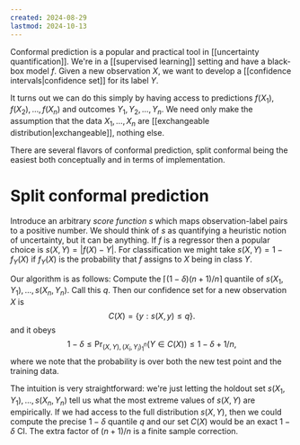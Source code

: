 ```yaml
---
created: 2024-08-29
lastmod: 2024-10-13
---
```



Conformal prediction is a popular and practical tool in [[uncertainty quantification]]. We're in a [[supervised learning]] setting and have a black-box model $f$. Given a new observation $X$, we want to develop a [[confidence intervals|confidence set]] for its label $Y$. 

It turns out we can do this simply by having access to predictions $f(X_1), f(X_2), \dots, f(X_n)$ and outcomes $Y_1, Y_2, \dots, Y_n$. We need only make the assumption that the data $X_1, \dots, X_n$ are [[exchangeable distribution|exchangeable]], nothing else. 

There are several flavors of conformal prediction, split conformal being the easiest both conceptually and in terms of implementation. 

# Split conformal prediction

Introduce an arbitrary _score function_ $s$ which maps observation-label pairs to a positive number. We should think of $s$ as quantifying a heuristic notion of uncertainty, but it can be anything. If $f$ is a regressor then a popular choice is $s(X, Y) = |f(X) - Y|$. For classification we might take $s(X,Y) = 1 - f_Y(X)$ if $f_Y(X)$ is the probability that $f$ assigns to $X$ being in class $Y$. 

Our algorithm is as follows: Compute the $\lceil (1-\delta)(n+1)/n\rceil$ quantile of $s(X_1, Y_1), \dots, s(X_n, Y_n)$. Call this $q$. Then our confidence set for a new observation $X$ is
$$
C(X) = \{y: s(X,y)\leq q\}.
$$
and it obeys $$
1-\delta\leq \Pr_{(X,Y), (X_i,Y_i)_1^n}(Y\in C(X))\leq 1-\delta + 1/n,
$$
where we note that the probability is over both the new test point and the training data.

The intuition is very straightforward: we're just letting the holdout set $s(X_1,Y_1),\dots,s(X_n,Y_n)$ tell us what the most extreme values of $s(X,Y)$ are empirically. If we had access to the full distribution $s(X,Y)$, then we could compute the precise $1-\delta$ quantile $q$ and our set $C(X)$ would be an exact $1-\delta$ CI. The extra factor of $(n+1)/n$ is a finite sample correction. 


